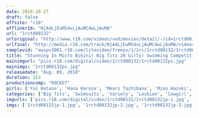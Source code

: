 ```yaml
---
date: 2018-10-27
draft: false
affsite: "r18"
afflinkr18: "NjA4LjEuMS4xLjAuMC4wLjAuMA"
url: "1rctd00132"
urloriginal: "http://www.r18.com/videos/vod/movies/detail/-/id=1rctd00132"
urlfinal: "http://media.r18.com/track/NjA4LjEuMS4xLjAuMC4wLjAuMA/videos/vod/movies/detail/-/id=1rctd00132"
samplevid: "awspv3001.r18.com/litevideo/freepv/1/1rc/1rctd00132/1rctd00132_dmb_w.mp4"
title: "Stunning In Micro Bikini! Big Tits 20 Girls! Swimming Competition 2018"
mainimgurl: "pics.r18.com/digital/video/1rctd00132/1rctd00132ps.jpg"
mainimgs: "1rctd00132ps.jpg"
releasedate: "Aug. 09, 2018"
duration: 153
productioncomp: "ROCKET"
girls: ['Yui Hatano', 'Hana Haruna', 'Meari Tachibana', 'Mion Hazuki', 'Harura Mori', 'Honoka Mihara', 'Chinami Sakura', 'Waka Ninomiya', 'Nina Nishimura', 'Yua Imai']
categories: ['Big Tits', 'Swimsuits', 'Variety', 'Lesbian', 'Cowgirl', 'Squirting', 'Hi-Def']
imgurls: ['pics.r18.com/digital/video/1rctd00132/1rctd00132jp-1.jpg', 'pics.r18.com/digital/video/1rctd00132/1rctd00132jp-2.jpg', 'pics.r18.com/digital/video/1rctd00132/1rctd00132jp-3.jpg', 'pics.r18.com/digital/video/1rctd00132/1rctd00132jp-4.jpg', 'pics.r18.com/digital/video/1rctd00132/1rctd00132jp-5.jpg', 'pics.r18.com/digital/video/1rctd00132/1rctd00132jp-6.jpg', 'pics.r18.com/digital/video/1rctd00132/1rctd00132jp-7.jpg', 'pics.r18.com/digital/video/1rctd00132/1rctd00132jp-8.jpg', 'pics.r18.com/digital/video/1rctd00132/1rctd00132jp-9.jpg', 'pics.r18.com/digital/video/1rctd00132/1rctd00132jp-10.jpg', 'pics.r18.com/digital/video/1rctd00132/1rctd00132jp-11.jpg', 'pics.r18.com/digital/video/1rctd00132/1rctd00132jp-12.jpg', 'pics.r18.com/digital/video/1rctd00132/1rctd00132jp-13.jpg', 'pics.r18.com/digital/video/1rctd00132/1rctd00132jp-14.jpg', 'pics.r18.com/digital/video/1rctd00132/1rctd00132jp-15.jpg', 'pics.r18.com/digital/video/1rctd00132/1rctd00132jp-16.jpg', 'pics.r18.com/digital/video/1rctd00132/1rctd00132jp-17.jpg', 'pics.r18.com/digital/video/1rctd00132/1rctd00132jp-18.jpg', 'pics.r18.com/digital/video/1rctd00132/1rctd00132jp-19.jpg', 'pics.r18.com/digital/video/1rctd00132/1rctd00132jp-20.jpg']
imgs: ['1rctd00132jp-1.jpg', '1rctd00132jp-2.jpg', '1rctd00132jp-3.jpg', '1rctd00132jp-4.jpg', '1rctd00132jp-5.jpg', '1rctd00132jp-6.jpg', '1rctd00132jp-7.jpg', '1rctd00132jp-8.jpg', '1rctd00132jp-9.jpg', '1rctd00132jp-10.jpg', '1rctd00132jp-11.jpg', '1rctd00132jp-12.jpg', '1rctd00132jp-13.jpg', '1rctd00132jp-14.jpg', '1rctd00132jp-15.jpg', '1rctd00132jp-16.jpg', '1rctd00132jp-17.jpg', '1rctd00132jp-18.jpg', '1rctd00132jp-19.jpg', '1rctd00132jp-20.jpg']
---
```

